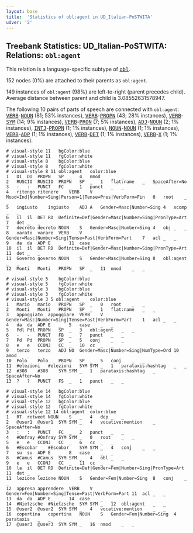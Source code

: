 ```yaml
---
layout: base
title:  'Statistics of obl:agent in UD_Italian-PoSTWITA'
udver: '2'
---
```


## Treebank Statistics: UD_Italian-PoSTWITA: Relations: `obl:agent`

This relation is a language-specific subtype of <tt><a href="it_postwita-dep-obl.html">obl</a></tt>.

152 nodes (0%) are attached to their parents as `obl:agent`.

149 instances of `obl:agent` (98%) are left-to-right (parent precedes child).
Average distance between parent and child is 3.08552631578947.

The following 10 pairs of parts of speech are connected with `obl:agent`: <tt><a href="it_postwita-pos-VERB.html">VERB</a></tt>-<tt><a href="it_postwita-pos-NOUN.html">NOUN</a></tt> (81; 53% instances), <tt><a href="it_postwita-pos-VERB.html">VERB</a></tt>-<tt><a href="it_postwita-pos-PROPN.html">PROPN</a></tt> (43; 28% instances), <tt><a href="it_postwita-pos-VERB.html">VERB</a></tt>-<tt><a href="it_postwita-pos-SYM.html">SYM</a></tt> (14; 9% instances), <tt><a href="it_postwita-pos-VERB.html">VERB</a></tt>-<tt><a href="it_postwita-pos-PRON.html">PRON</a></tt> (7; 5% instances), <tt><a href="it_postwita-pos-ADJ.html">ADJ</a></tt>-<tt><a href="it_postwita-pos-NOUN.html">NOUN</a></tt> (2; 1% instances), <tt><a href="it_postwita-pos-INTJ.html">INTJ</a></tt>-<tt><a href="it_postwita-pos-PROPN.html">PROPN</a></tt> (1; 1% instances), <tt><a href="it_postwita-pos-NOUN.html">NOUN</a></tt>-<tt><a href="it_postwita-pos-NOUN.html">NOUN</a></tt> (1; 1% instances), <tt><a href="it_postwita-pos-VERB.html">VERB</a></tt>-<tt><a href="it_postwita-pos-ADP.html">ADP</a></tt> (1; 1% instances), <tt><a href="it_postwita-pos-VERB.html">VERB</a></tt>-<tt><a href="it_postwita-pos-DET.html">DET</a></tt> (1; 1% instances), <tt><a href="it_postwita-pos-VERB.html">VERB</a></tt>-<tt><a href="it_postwita-pos-X.html">X</a></tt> (1; 1% instances).


~~~ conllu
# visual-style 11	bgColor:blue
# visual-style 11	fgColor:white
# visual-style 8	bgColor:blue
# visual-style 8	fgColor:white
# visual-style 8 11 obl:agent	color:blue
1	DI	DI	PROPN	SP	_	4	nmod	_	_
2	RUSCIO	RUSCIO	PROPN	SP	_	1	flat:name	_	SpaceAfter=No
3	:	:	PUNCT	FC	_	1	punct	_	_
4	ritengo	ritenere	VERB	V	Mood=Ind|Number=Sing|Person=1|Tense=Pres|VerbForm=Fin	0	root	_	_
5	ingiusto	ingiusto	ADJ	A	Gender=Masc|Number=Sing	4	xcomp	_	_
6	il	il	DET	RD	Definite=Def|Gender=Masc|Number=Sing|PronType=Art	7	det	_	_
7	decreto	decreto	NOUN	S	Gender=Masc|Number=Sing	4	obj	_	_
8	varato	varare	VERB	V	Gender=Masc|Number=Sing|Tense=Past|VerbForm=Part	7	acl	_	_
9	da	da	ADP	E	_	11	case	_	_
10	il	il	DET	RD	Definite=Def|Gender=Masc|Number=Sing|PronType=Art	11	det	_	_
11	Governo	governo	NOUN	S	Gender=Masc|Number=Sing	8	obl:agent	_	_
12	Monti	Monti	PROPN	SP	_	11	nmod	_	_

~~~


~~~ conllu
# visual-style 5	bgColor:blue
# visual-style 5	fgColor:white
# visual-style 3	bgColor:blue
# visual-style 3	fgColor:white
# visual-style 3 5 obl:agent	color:blue
1	Mario	mario	PROPN	SP	_	0	root	_	_
2	Monti	Monti	PROPN	SP	_	1	flat:name	_	_
3	appoggiato	appoggiare	VERB	V	Gender=Masc|Number=Sing|Tense=Past|VerbForm=Part	1	acl	_	_
4	da	da	ADP	E	_	5	case	_	_
5	Pdl	Pdl	PROPN	SP	_	3	obl:agent	_	_
6	-	-	PUNCT	FB	_	7	punct	_	_
7	Pd	Pd	PROPN	SP	_	5	conj	_	_
8	e	e	CCONJ	CC	_	10	cc	_	_
9	terzo	terzo	ADJ	NO	Gender=Masc|Number=Sing|NumType=Ord	10	amod	_	_
10	Polo	Polo	PROPN	SP	_	5	conj	_	_
11	#elezioni	#elezioni	SYM	SYM	_	1	parataxis:hashtag	_	_
12	#308	#308	SYM	SYM	_	1	parataxis:hashtag	_	SpaceAfter=No
13	?	?	PUNCT	FS	_	1	punct	_	_

~~~


~~~ conllu
# visual-style 14	bgColor:blue
# visual-style 14	fgColor:white
# visual-style 12	bgColor:blue
# visual-style 12	fgColor:white
# visual-style 12 14 obl:agent	color:blue
1	RT	retweet	NOUN	S	_	4	dep	_	_
2	@user1	@user1	SYM	SYM	_	4	vocative:mention	_	SpaceAfter=No
3	:	:	PUNCT	FC	_	2	punct	_	_
4	#Onfray	#Onfray	SYM	SYM	_	0	root	_	_
5	e	e	CCONJ	CC	_	6	cc	_	_
6	#Escobar	#Escobar	SYM	SYM	_	4	conj	_	_
7	su	su	ADP	E	_	8	case	_	_
8	#Camus	#Camus	SYM	SYM	_	4	obl	_	_
9	e	e	CCONJ	CC	_	11	cc	_	_
10	la	il	DET	RD	Definite=Def|Gender=Fem|Number=Sing|PronType=Art	11	det	_	_
11	lezione	lezione	NOUN	S	Gender=Fem|Number=Sing	8	conj	_	_
12	appresa	apprendere	VERB	V	Gender=Fem|Number=Sing|Tense=Past|VerbForm=Part	11	acl	_	_
13	da	da	ADP	E	_	14	case	_	_
14	#Nietzsche	#Nietzsche	SYM	SYM	_	12	obl:agent	_	_
15	@user2	@user2	SYM	SYM	_	4	vocative:mention	_	_
16	copertina	copertina	NOUN	S	Gender=Fem|Number=Sing	4	parataxis	_	_
17	@user3	@user3	SYM	SYM	_	16	nmod	_	_

~~~


